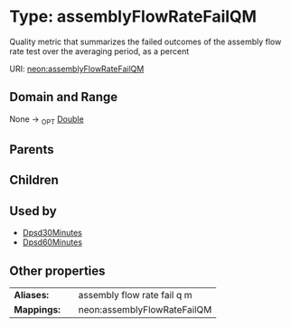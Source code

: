 
# Type: assemblyFlowRateFailQM


Quality metric that summarizes the failed outcomes of the assembly flow rate test over the averaging period, as a percent

URI: [neon:assemblyFlowRateFailQM](https://data.neonscience.org/assemblyFlowRateFailQM)


## Domain and Range

None ->  <sub>OPT</sub> [Double](types/Double.md)

## Parents


## Children


## Used by

 * [Dpsd30Minutes](Dpsd30Minutes.md)
 * [Dpsd60Minutes](Dpsd60Minutes.md)

## Other properties

|  |  |  |
| --- | --- | --- |
| **Aliases:** | | assembly flow rate fail q m |
| **Mappings:** | | neon:assemblyFlowRateFailQM |

